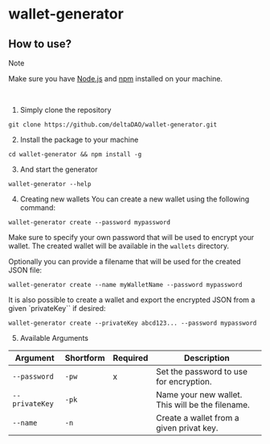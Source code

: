 # wallet-generator

## How to use?

> [!Note]
> Make sure you have [Node.js](https://nodejs.org/en) and [npm](https://docs.npmjs.com/downloading-and-installing-node-js-and-npm) installed on your machine.

<br/>

1. Simply clone the repository

```
git clone https://github.com/deltaDAO/wallet-generator.git
```

2. Install the package to your machine

```
cd wallet-generator && npm install -g
```

3. And start the generator

```
wallet-generator --help
```

4. Creating new wallets
You can create a new wallet using the following command:
```
wallet-generator create --password mypassword
```
Make sure to specify your own password that will be used to encrypt your wallet.
The created wallet will be available in the `wallets` directory.

Optionally you can provide a filename that will be used for the created JSON file:
```
wallet-generator create --name myWalletName --password mypassword
```

It is also possible to create a wallet and export the encrypted JSON from a given `privateKey`` if desired:
```
wallet-generator create --privateKey abcd123... --password mypassword
```

5. Available Arguments

| Argument       | Shortform | Required  | Description |
|----------------|-----------|-----------|-------------|
| `--password`   | `-pw`     | x         | Set the password to use for encryption. |
| `--privateKey` | `-pk`     |           | Name your new wallet. This will be the filename. |
| `--name`       | `-n`      |           | Create a wallet from a given privat key. |

